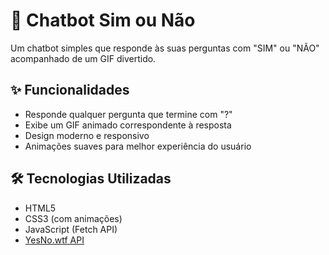 # 🤖 Chatbot Sim ou Não

Um chatbot simples que responde às suas perguntas com "SIM" ou "NÃO" acompanhado de um GIF divertido.

[Preview do Chatbot]:(https://rafael-ps-ads.github.io/Chatbot-SimNao/)

## ✨ Funcionalidades

- Responde qualquer pergunta que termine com "?"
- Exibe um GIF animado correspondente à resposta
- Design moderno e responsivo
- Animações suaves para melhor experiência do usuário

## 🛠️ Tecnologias Utilizadas

- HTML5
- CSS3 (com animações)
- JavaScript (Fetch API)
- [YesNo.wtf API](https://yesno.wtf/api)
